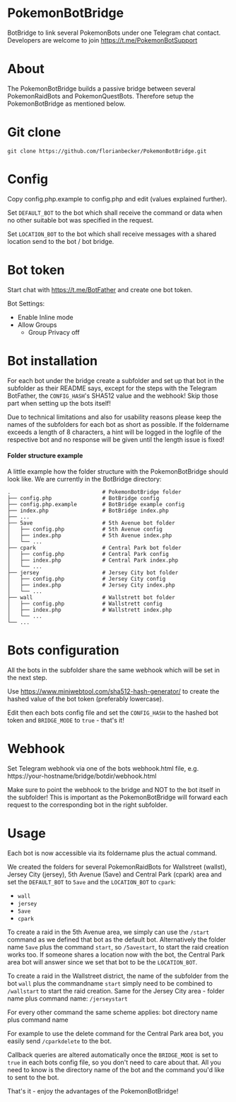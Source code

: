 # PokemonBotBridge

BotBridge to link several PokemonBots under one Telegram chat contact. Developers are welcome to join https://t.me/PokemonBotSupport

# About

The PokemonBotBridge builds a passive bridge between several PokemonRaidBots and PokemonQuestBots. Therefore setup the PokemonBotBridge as mentioned below. 

# Git clone

`git clone https://github.com/florianbecker/PokemonBotBridge.git`

# Config

Copy config.php.example to config.php and edit (values explained further).

Set `DEFAULT_BOT` to the bot which shall receive the command or data when no other suitable bot was specified in the request.

Set `LOCATION_BOT` to the bot which shall receive messages with a shared location send to the bot / bot bridge.

# Bot token

Start chat with https://t.me/BotFather and create one bot token.

Bot Settings:

 - Enable Inline mode
 - Allow Groups
   - Group Privacy off

# Bot installation

For each bot under the bridge create a subfolder and set up that bot in the subfolder as their README says, except for the steps with the Telegram BotFather, the `CONFIG_HASH`'s SHA512 value and the webhook! Skip those part when setting up the bots itself!

Due to technical limitations and also for usability reasons please keep the names of the subfolders for each bot as short as possible. If the foldername exceeds a length of 8 characters, a hint will be logged in the logfile of the respective bot and no response will be given until the length issue is fixed!

#### Folder structure example

A little example how the folder structure with the PokemonBotBridge should look like. We are currently in the BotBridge directory:

    .                             # PokemonBotBridge folder
    ├── config.php                # BotBridge config
    ├── config.php.example        # BotBridge example config
    ├── index.php                 # BotBridge index.php
    ├── ...
    ├── 5ave                      # 5th Avenue bot folder
    │   ├── config.php            # 5th Avenue config
    │   ├── index.php             # 5th Avenue index.php
    │   └── ...
    ├── cpark                     # Central Park bot folder
    │   ├── config.php            # Central Park config
    │   ├── index.php             # Central Park index.php
    │   └── ...
    ├── jersey                    # Jersey City bot folder
    │   ├── config.php            # Jersey City config
    │   ├── index.php             # Jersey City index.php
    │   └── ...
    ├── wall                      # Wallstrett bot folder
    │   ├── config.php            # Wallstrett config
    │   ├── index.php             # Wallstrett index.php
    │   └── ...
    └── ...

# Bots configuration

All the bots in the subfolder share the same webhook which will be set in the next step.

Use https://www.miniwebtool.com/sha512-hash-generator/ to create the hashed value of the bot token (preferably lowercase).

Edit then each bots config file and set the `CONFIG_HASH` to the hashed bot token and `BRIDGE_MODE` to `true` - that's it!

# Webhook

Set Telegram webhook via one of the bots webhook.html file, e.g. https://your-hostname/bridge/botdir/webhook.html

Make sure to point the webhook to the bridge and NOT to the bot itself in the subfolder! This is important as the PokemonBotBridge will forward each request to the corresponding bot in the right subfolder.

# Usage

Each bot is now accessible via its foldername plus the actual command.

We created the folders for several PokemonRaidBots for Wallstreet (wallst), Jersey City (jersey), 5th Avenue (5ave) and Central Park (cpark) area and set the `DEFAULT_BOT` to `5ave` and the `LOCATION_BOT` to `cpark`:
- `wall`
- `jersey`
- `5ave`
- `cpark`

To create a raid in the 5th Avenue area, we simply can use the `/start` command as we defined that bot as the default bot. Alternatively the folder name `5ave` plus the command `start`, so `/5avestart`, to start the raid creation works too. If someone shares a location now with the bot, the Central Park area bot will answer since we set that bot to be the `LOCATION_BOT`.

To create a raid in the Wallstreet district, the name of the subfolder from the bot `wall` plus the commandname `start` simply need to be combined to `/wallstart` to start the raid creation. Same for the Jersey City area - folder name plus command name: `/jerseystart`

For every other command the same scheme applies: bot directory name plus command name

For example to use the delete command for the Central Park area bot, you easily send `/cparkdelete` to the bot.

Callback queries are altered automatically once the `BRIDGE_MODE` is set to `true` in each bots config file, so you don't need to care about that. All you need to know is the directory name of the bot and the command you'd like to sent to the bot.

That's it - enjoy the advantages of the PokemonBotBridge!
